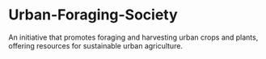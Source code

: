 # Urban-Foraging-Society
An initiative that promotes foraging and harvesting urban crops and plants, offering resources for sustainable urban agriculture.
